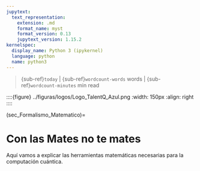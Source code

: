 ```yaml
---
jupytext:
  text_representation:
    extension: .md
    format_name: myst
    format_version: 0.13
    jupytext_version: 1.15.2
kernelspec:
  display_name: Python 3 (ipykernel)
  language: python
  name: python3
---
```


> {sub-ref}`today` | {sub-ref}`wordcount-words` words | {sub-ref}`wordcount-minutes` min read

::::{figure} ../figuras/logos/Logo_TalentQ_Azul.png
:width: 150px
:align: right
::::

(sec_Formalismo_Matematico)=
# Con las Mates no te mates

Aquí vamos a explicar las herramientas matemáticas necesarias para la computación cuántica.

```{tableofcontents}
```
